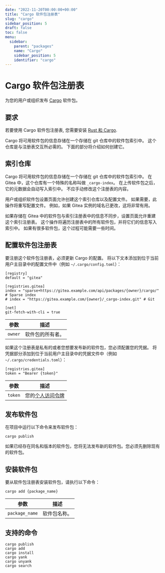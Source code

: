 ```yaml
---
date: "2022-11-20T00:00:00+00:00"
title: "Cargo 软件包注册表"
slug: "cargo"
sidebar_position: 5
draft: false
toc: false
menu:
  sidebar:
    parent: "packages"
    name: "Cargo"
    sidebar_position: 5
    identifier: "cargo"
---
```


# Cargo 软件包注册表

为您的用户或组织发布 [Cargo](https://doc.rust-lang.org/stable/cargo/) 软件包。

## 要求

若要使用 Cargo 软件包注册表, 您需要安装 [Rust 和 Cargo](https://www.rust-lang.org/tools/install).

Cargo 将可用软件包的信息存储在一个存储在 git 仓库中的软件包索引中。
这个仓库是与注册表交互所必需的。
下面的部分将介绍如何创建它。

## 索引仓库

Cargo 将可用软件包的信息存储在一个存储在 git 仓库中的软件包索引中。
在 Gitea 中，这个仓库有一个特殊的名称叫做 `_cargo-index`。
在上传软件包之后，它的元数据会自动写入索引中。
不应手动修改这个注册表的内容。

用户或组织软件包设置页面允许创建这个索引仓库以及配置文件。
如果需要，此操作将重写配置文件。
例如，如果 Gitea 实例的域名已更改，这将非常有用。

如果存储在 Gitea 中的软件包与索引注册表中的信息不同步，设置页面允许重建这个索引注册表。
这个操作将遍历注册表中的所有软件包，并将它们的信息写入索引中。
如果有很多软件包，这个过程可能需要一些时间。

## 配置软件包注册表

要注册这个软件包注册表，必须更新 Cargo 的配置。
将以下文本添加到位于当前用户主目录中的配置文件中（例如 `~/.cargo/config.toml`）：

```
[registry]
default = "gitea"

[registries.gitea]
index = "sparse+https://gitea.example.com/api/packages/{owner}/cargo/" # Sparse index
# index = "https://gitea.example.com/{owner}/_cargo-index.git" # Git

[net]
git-fetch-with-cli = true
```

| 参数    | 描述             |
| ------- | ---------------- |
| `owner` | 软件包的所有者。 |

如果这个注册表是私有的或者您想要发布新的软件包，您必须配置您的凭据。
将凭据部分添加到位于当前用户主目录中的凭据文件中（例如 `~/.cargo/credentials.toml`）：

```
[registries.gitea]
token = "Bearer {token}"
```

| 参数    | 描述                                                                                  |
| ------- | ------------------------------------------------------------------------------------- |
| `token` | 您的[个人访问令牌](development/api-usage.md#通过-api-认证) |

## 发布软件包

在项目中运行以下命令来发布软件包：

```shell
cargo publish
```

如果已经存在同名和版本的软件包，您将无法发布新的软件包。您必须先删除现有的软件包。

## 安装软件包

要从软件包注册表安装软件包，请执行以下命令：

```shell
cargo add {package_name}
```

| 参数           | 描述         |
| -------------- | ------------ |
| `package_name` | 软件包名称。 |

## 支持的命令

```
cargo publish
cargo add
cargo install
cargo yank
cargo unyank
cargo search
```
